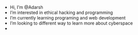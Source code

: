 -  Hi, I’m @Adarsh
-  I’m interested in ethical hacking and programming 
- I’m currently learning programing and web development 
-  I’m looking to different way to learn more about cyberspace 
- 

<!---
Warcarft27/Warcarft27 is a ✨ special ✨ repository because its `README.md` (this file) appears on your GitHub profile.
You can click the Preview link to take a look at your changes.
--->
